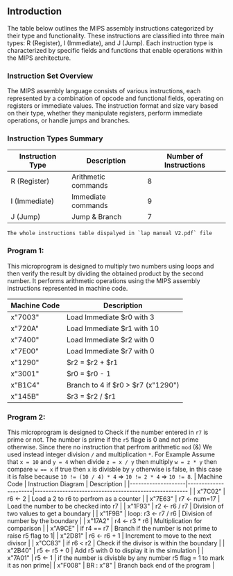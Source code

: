 ## Introduction

The table below outlines the MIPS assembly instructions categorized by their type and functionality. These instructions are classified into three main types: R (Register), I (Immediate), and J (Jump). Each instruction type is characterized by specific fields and functions that enable operations within the MIPS architecture.

### Instruction Set Overview

The MIPS assembly language consists of various instructions, each represented by a combination of opcode and functional fields, operating on registers or immediate values. The instruction format and size vary based on their type, whether they manipulate registers, perform immediate operations, or handle jumps and branches.

### Instruction Types Summary

| Instruction Type | Description        | Number of Instructions |
|------------------|--------------------|------------------------|
| R (Register)     | Arithmetic commands |            8           |
| I (Immediate)    | Immediate commands |            9           |
| J (Jump)         | Jump & Branch      |            7           |
```The whole instructions table dispalyed in `lap manual V2.pdf` file```
### Program 1:
This microprogram is designed to multiply two numbers using loops and then verify the result by dividing the obtained product by the second number. It performs arithmetic operations using the MIPS assembly instructions represented in machine code.

| Machine Code | Description                            |
|--------------|----------------------------------------|
| x"7003"      | Load Immediate $r0 with 3              |
| x"720A"      | Load Immediate $r1 with 10             |
| x"7400"      | Load Immediate $r2 with 0              |
| x"7E00"      | Load Immediate $r7 with 0              |
| x"1290"      | $r2 = $r2 + $r1                        |
| x"3001"      | $r0 = $r0 - 1                          |
| x"B1C4"      | Branch to 4 if $r0 > $r7 (x"1290")     |
| x"145B"      | $r3 = $r2 / $r1                        |

### Program 2:
This microprogram is designed to Check if the number entered in `r7` is prime or not. The number is prime if the `r5` flage is 0 and not prime otherwise. Since there no instruction that perfrom arithmetic `mod` (&) We used instead integer division `/` and multiplication `*`. For Example Assume that `x = 10` and `y = 4` when divide `z = x / y` then multiply `w = z * y` then compare `w == x` if true then `x` is divisble by `y` otherwise is false, in this case it is false because `10 != (10 / 4) * 4` => `10 != 2 * 4` => `10 != 8`.
|    Machine Code    | Instruction Diagram  |                     Description                        |
|--------------------|----------------------|------------------------------------------------------- |
| x"7C02"            | r6 <- 2              | Load a 2 to r6 to perfrom as a counter                 |
| x"7E63"            | r7 <- num=17         | Load the number to be checked into r7                  |
| x"1F93"            | r2 <- r6 / r7        | Division of two values to get a boundary               |
| x"1F9B"            | loop: r3 <- r7 / r6  | Division of number by the boundary                     |
| x"17A2"            | r4 <- r3 * r6        | Multiplication for comparison                          |
| x"A9CE"            | if r4 == r7          | Branch if the number is not prime to raise r5 flag to 1|
| x"2D81"            | r6 <- r6 + 1         | Increment to move to the next divisor                  |
| x"CC83"            | if r6 < r2           | Check if the divisor is within the boundary            |
| x"2B40"            | r5 <- r5 + 0         | Add r5 with 0 to display it in the simulation          |
| x"7A01"            | r5 <- 1              | if the number is divisble by any number r5 flag = 1 to mark it as non prime|
| x"F008"            | BR : x"8"            | Branch back end of the program                         |

